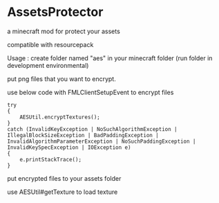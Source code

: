 # AssetsProtector
 a minecraft mod for protect your assets

compatible with resourcepack

Usage :
create folder named "aes" in your minecraft folder (run folder in development environmental)

put png files that you want to encrypt.

use below code with FMLClientSetupEvent to encrypt files

```
try
{
    AESUtil.encryptTextures();
}
catch (InvalidKeyException | NoSuchAlgorithmException | IllegalBlockSizeException | BadPaddingException | InvalidAlgorithmParameterException | NoSuchPaddingException | InvalidKeySpecException | IOException e) 
{
    e.printStackTrace();
}
```

put encrypted files to your assets folder

use AESUtil#getTexture to load texture


